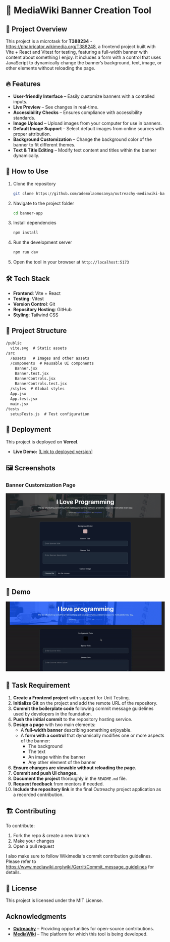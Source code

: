 # 📌 MediaWiki Banner Creation Tool

## 🚀 Project Overview
This project is a microtask for **T388234** - https://phabricator.wikimedia.org/T388248, a frontend project built with Vite + React and Vitest for testing, featuring a full-width banner with content about something I enjoy. It includes a form with a control that uses JavaScript to dynamically change the banner’s background, text, image, or other elements without reloading the page.

## 🔥 Features
- **User-friendly Interface** – Easily customize banners with a contolled inputs.
- **Live Preview** – See changes in real-time.
- **Accessibility Checks** – Ensures compliance with accessibility standards.
- **Image Upload** – Upload images from your computer for use in banners.
- **Default Image Support** – Select default images from online sources with proper attribution.
- **Background Customization** – Change the background color of the banner to fit different themes.
- **Text & Title Editing** – Modify text content and titles within the banner dynamically.


## 📖 How to Use
1. Clone the repository  
   ```bash
   git clone https://github.com/ademolaomosanya/outreachy-mediawiki-banner-app.git
   ```
2. Navigate to the project folder  
   ```bash
   cd banner-app
   ```
3. Install dependencies  
   ```bash
   npm install
   ```
4. Run the development server  
   ```bash
   npm run dev
   ```
5. Open the tool in your browser at `http://localhost:5173`


## 🛠 Tech Stack
- **Frontend**: Vite + React
- **Testing**: Vitest
- **Version Control**: Git
- **Repository Hosting**: GitHub
- **Styling**: Tailwind CSS

## 📂 Project Structure
```
/public
  vite.svg  # Static assets
/src
  /assets   # Images and other assets
  /components  # Reusable UI components
    Banner.jsx
    Banner.test.jsx
    BannerControls.jsx
    BannerControls.test.jsx
  /styles  # Global styles
  App.jsx
  App.test.jsx
  main.jsx
/tests
  setupTests.js  # Test configuration
```



## 🚀 Deployment
This project is deployed on **Vercel**.  
- **Live Demo:** [[Link to deployed version](https://outreachy-mediawiki-banner-app-six.vercel.app/)]

## 🖼 Screenshots

### Banner Customization Page
![Banner Customization](/public/Screenshot%202025-03-20%20at%2011.31.46.png)

## 🎥 Demo
![Live Preview Demo](/public/ScreenRecording2025-03-20at11.42.10-ezgif.com-video-to-gif-converter%20(1).gif)

## 📖 Task Requirement
1. **Create a Frontend project** with support for Unit Testing.
2. **Initialize Git** on the project and add the remote URL of the repository.
3. **Commit the boilerplate code** following commit message guidelines used by developers in the foundation.
4. **Push the initial commit** to the repository hosting service.
5. **Design a page** with two main elements:
   - A **full-width banner** describing something enjoyable.
   - A **form with a control** that dynamically modifies one or more aspects of the banner:
     - The background
     - The text
     - An image within the banner
     - Any other element of the banner
6. **Ensure changes are viewable without reloading the page.**
7. **Commit and push UI changes.**
8. **Document the project** thoroughly in the `README.md` file.
9. **Request feedback** from mentors if needed.
10. **Include the repository link** in the final Outreachy project application as a recorded contribution.

## 🏗 Contributing
 To contribute:
1. Fork the repo & create a new branch
2. Make your changes
3. Open a pull request

I also make sure to follow Wikimedia's commit contribution guidelines. Please refer to https://www.mediawiki.org/wiki/Gerrit/Commit_message_guidelines for details.

## 📜 License
This project is licensed under the MIT License.

##  Acknowledgments
- **[Outreachy](https://www.outreachy.org/)** – Providing opportunities for open-source contributions.
- **[MediaWiki](https://www.mediawiki.org/)** – The platform for which this tool is being developed.
